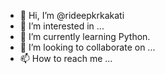- 👋 Hi, I’m @rideepkrkakati
- 👀 I’m interested in ...
- 🌱 I’m currently learning Python.
- 💞️ I’m looking to collaborate on ...
- 📫 How to reach me ...

<!---
rideepkrkakati/rideepkrkakati is a ✨ special ✨ repository because its `README.md` (this file) appears on your GitHub profile.
You can click the Preview link to take a look at your changes.
--->
